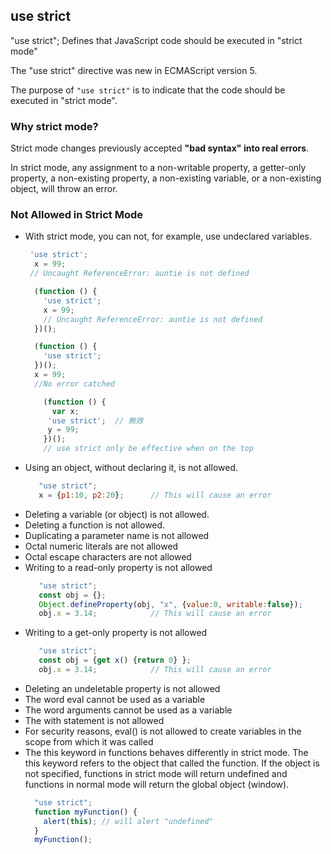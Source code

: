 ## use strict
"use strict"; Defines that JavaScript code should be executed in "strict mode"

The "use strict" directive was new in ECMAScript version 5.

The purpose of `"use strict"` is to indicate that the code should be executed in "strict mode".

### Why strict mode?
Strict mode changes previously accepted **"bad syntax" into real errors**.

In strict mode, any assignment to a non-writable property, a getter-only property, a non-existing property, a non-existing variable, or a non-existing object, will throw an error.

### Not Allowed in Strict Mode
- With strict mode, you can not, for example, use undeclared variables.
  ```js
   'use strict';
    x = 99;
   // Uncaught ReferenceError: auntie is not defined
  ```
  ```js
    (function () {
      'use strict';
      x = 99;
      // Uncaught ReferenceError: auntie is not defined
    })();
  ```
  ```js
    (function () {
      'use strict';
    })();
    x = 99;
    //No error catched
  ```
  ```js
      (function () {
        var x;
       'use strict';  // 無效
       y = 99;
      })();
      // use strict only be effective when on the top
  ```
- Using an object, without declaring it, is not allowed.
  ```js
     "use strict";
     x = {p1:10, p2:20};      // This will cause an error
  ```
- Deleting a variable (or object) is not allowed.
- Deleting a function is not allowed.
- Duplicating a parameter name is not allowed
- Octal numeric literals are not allowed
- Octal escape characters are not allowed
- Writing to a read-only property is not allowed
  ```js
     "use strict";
     const obj = {};
     Object.defineProperty(obj, "x", {value:0, writable:false});
     obj.x = 3.14;            // This will cause an error 
  ```
- Writing to a get-only property is not allowed
  ```js
     "use strict";
     const obj = {get x() {return 0} };
     obj.x = 3.14;            // This will cause an error
  ```
- Deleting an undeletable property is not allowed
- The word eval cannot be used as a variable
- The word arguments cannot be used as a variable
- The with statement is not allowed
- For security reasons, eval() is not allowed to create variables in the scope from which it was called
- The this keyword in functions behaves differently in strict mode. The this keyword refers to the object that called the function. If the object is not specified, functions in strict mode will return undefined and functions in normal mode will return the global object (window).
  ```js
    "use strict";
    function myFunction() {
      alert(this); // will alert "undefined"
    }
    myFunction();
  ```

     
     
